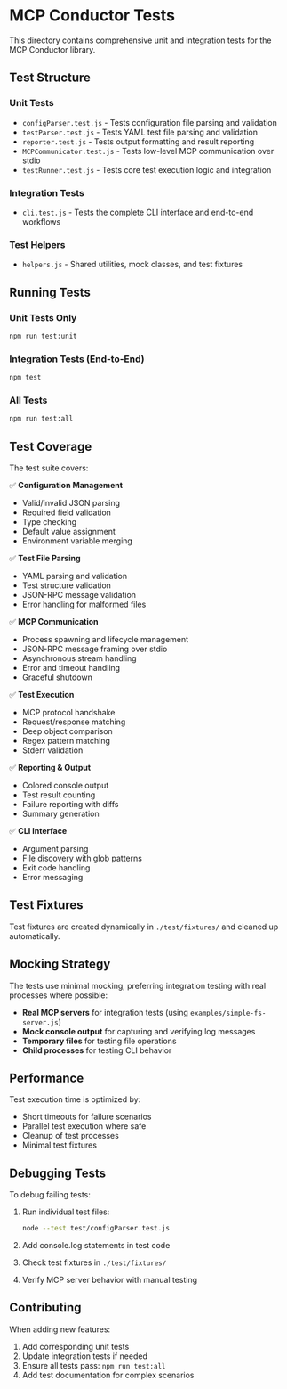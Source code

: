 # MCP Conductor Tests

This directory contains comprehensive unit and integration tests for the MCP Conductor library.

## Test Structure

### Unit Tests
- `configParser.test.js` - Tests configuration file parsing and validation
- `testParser.test.js` - Tests YAML test file parsing and validation  
- `reporter.test.js` - Tests output formatting and result reporting
- `MCPCommunicator.test.js` - Tests low-level MCP communication over stdio
- `testRunner.test.js` - Tests core test execution logic and integration

### Integration Tests
- `cli.test.js` - Tests the complete CLI interface and end-to-end workflows

### Test Helpers
- `helpers.js` - Shared utilities, mock classes, and test fixtures

## Running Tests

### Unit Tests Only
```bash
npm run test:unit
```

### Integration Tests (End-to-End)
```bash
npm test
```

### All Tests
```bash
npm run test:all
```

## Test Coverage

The test suite covers:

✅ **Configuration Management**
- Valid/invalid JSON parsing
- Required field validation
- Type checking
- Default value assignment
- Environment variable merging

✅ **Test File Parsing**
- YAML parsing and validation
- Test structure validation
- JSON-RPC message validation
- Error handling for malformed files

✅ **MCP Communication** 
- Process spawning and lifecycle management
- JSON-RPC message framing over stdio
- Asynchronous stream handling
- Error and timeout handling
- Graceful shutdown

✅ **Test Execution**
- MCP protocol handshake
- Request/response matching
- Deep object comparison
- Regex pattern matching
- Stderr validation

✅ **Reporting & Output**
- Colored console output
- Test result counting
- Failure reporting with diffs
- Summary generation

✅ **CLI Interface**
- Argument parsing
- File discovery with glob patterns
- Exit code handling
- Error messaging

## Test Fixtures

Test fixtures are created dynamically in `./test/fixtures/` and cleaned up automatically.

## Mocking Strategy

The tests use minimal mocking, preferring integration testing with real processes where possible:

- **Real MCP servers** for integration tests (using `examples/simple-fs-server.js`)
- **Mock console output** for capturing and verifying log messages
- **Temporary files** for testing file operations
- **Child processes** for testing CLI behavior

## Performance

Test execution time is optimized by:
- Short timeouts for failure scenarios
- Parallel test execution where safe
- Cleanup of test processes
- Minimal test fixtures

## Debugging Tests

To debug failing tests:

1. Run individual test files:
   ```bash
   node --test test/configParser.test.js
   ```

2. Add console.log statements in test code
3. Check test fixtures in `./test/fixtures/` 
4. Verify MCP server behavior with manual testing

## Contributing

When adding new features:

1. Add corresponding unit tests
2. Update integration tests if needed
3. Ensure all tests pass: `npm run test:all`
4. Add test documentation for complex scenarios
